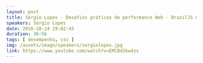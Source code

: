 ```yaml
---
layout: post
title: Sérgio Lopes - Desafios práticos de performance Web - BrazilJS Conf 2016
speakers: Sérgio Lopes
date: 2016-10-24 19:02:43
duration: 36:56
tags: [ desempenho, css ]
img: /assets/image/speakers/sergiolopes.jpg
link: https://www.youtube.com/watch?v=EMCBd3kw4zs
---
```

